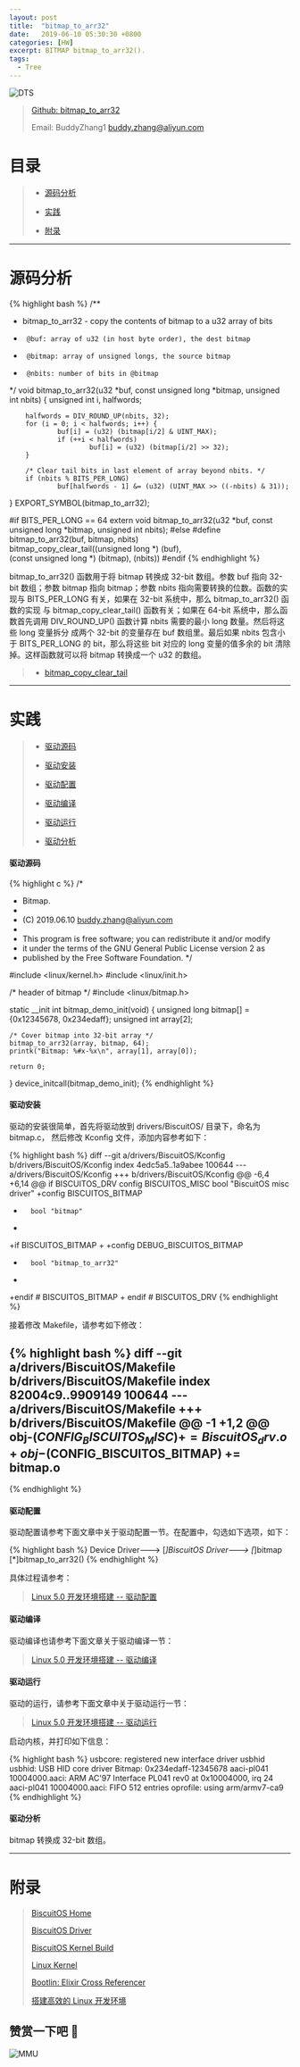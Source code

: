 ```yaml
---
layout: post
title:  "bitmap_to_arr32"
date:   2019-06-10 05:30:30 +0800
categories: [HW]
excerpt: BITMAP bitmap_to_arr32().
tags:
  - Tree
---
```


![DTS](/assets/PDB/BiscuitOS/kernel/IND00000B.jpg)

> [Github: bitmap_to_arr32](https://github.com/BiscuitOS/HardStack/tree/master/Algorithem/bitmap/API/bitmap_to_arr32)
>
> Email: BuddyZhang1 <buddy.zhang@aliyun.com>

# 目录

> - [源码分析](#源码分析)
>
> - [实践](#实践)
>
> - [附录](#附录)

-----------------------------------

# <span id="源码分析">源码分析</span>

{% highlight bash %}
/**
 * bitmap_to_arr32 - copy the contents of bitmap to a u32 array of bits
 *      @buf: array of u32 (in host byte order), the dest bitmap
 *      @bitmap: array of unsigned longs, the source bitmap
 *      @nbits: number of bits in @bitmap
 */
void bitmap_to_arr32(u32 *buf, const unsigned long *bitmap, unsigned int nbits)
{
        unsigned int i, halfwords;

        halfwords = DIV_ROUND_UP(nbits, 32);
        for (i = 0; i < halfwords; i++) {
                buf[i] = (u32) (bitmap[i/2] & UINT_MAX);
                if (++i < halfwords)
                        buf[i] = (u32) (bitmap[i/2] >> 32);
        }

        /* Clear tail bits in last element of array beyond nbits. */
        if (nbits % BITS_PER_LONG)
                buf[halfwords - 1] &= (u32) (UINT_MAX >> ((-nbits) & 31));
}
EXPORT_SYMBOL(bitmap_to_arr32);

#if BITS_PER_LONG == 64
extern void bitmap_to_arr32(u32 *buf, const unsigned long *bitmap,
                                                        unsigned int nbits);
#else
#define bitmap_to_arr32(buf, bitmap, nbits)                     \
        bitmap_copy_clear_tail((unsigned long *) (buf),         \
                        (const unsigned long *) (bitmap), (nbits))
#endif
{% endhighlight %}

bitmap_to_arr32() 函数用于将 bitmap 转换成 32-bit 数组。参数 buf 指向 32-bit
数组；参数 bitmap 指向 bitmap；参数 nbits 指向需要转换的位数。函数的实现与
BITS_PER_LONG 有关，如果在 32-bit 系统中，那么 bitmap_to_arr32() 函数的实现
与 bitmap_copy_clear_tail() 函数有关；如果在 64-bit 系统中，那么函数首先调用
DIV_ROUND_UP() 函数计算 nbits 需要的最小 long 数量。然后将这些 long 变量拆分
成两个 32-bit 的变量存在 buf 数组里。最后如果 nbits 包含小于 BITS_PER_LONG 的
bit，那么将这些 bit 对应的 long 变量的值多余的 bit 清除掉。这样函数就可以将 bitmap
转换成一个 u32 的数组。

> - [bitmap_copy_clear_tail](https://biscuitos.github.io/blog/BITMAP_bitmap_copy_clear_tail)

--------------------------------------------------

# <span id="实践">实践</span>

> - [驱动源码](#驱动源码)
>
> - [驱动安装](#驱动安装)
>
> - [驱动配置](#驱动配置)
>
> - [驱动编译](#驱动编译)
>
> - [驱动运行](#驱动运行)
>
> - [驱动分析](#驱动分析)

#### <span id="驱动源码">驱动源码</span>

{% highlight c %}
/*
 * Bitmap.
 *
 * (C) 2019.06.10 <buddy.zhang@aliyun.com>
 *
 * This program is free software; you can redistribute it and/or modify
 * it under the terms of the GNU General Public License version 2 as
 * published by the Free Software Foundation.
 */

#include <linux/kernel.h>
#include <linux/init.h>

/* header of bitmap */
#include <linux/bitmap.h>

static __init int bitmap_demo_init(void)
{
	unsigned long bitmap[] = {0x12345678, 0x234edaff};
	unsigned int array[2];

	/* Cover bitmap into 32-bit array */
	bitmap_to_arr32(array, bitmap, 64);
	printk("Bitmap: %#x-%x\n", array[1], array[0]);

	return 0;
}
device_initcall(bitmap_demo_init);
{% endhighlight %}

#### <span id="驱动安装">驱动安装</span>

驱动的安装很简单，首先将驱动放到 drivers/BiscuitOS/ 目录下，命名为 bitmap.c，
然后修改 Kconfig 文件，添加内容参考如下：

{% highlight bash %}
diff --git a/drivers/BiscuitOS/Kconfig b/drivers/BiscuitOS/Kconfig
index 4edc5a5..1a9abee 100644
--- a/drivers/BiscuitOS/Kconfig
+++ b/drivers/BiscuitOS/Kconfig
@@ -6,4 +6,14 @@ if BISCUITOS_DRV
config BISCUITOS_MISC
        bool "BiscuitOS misc driver"
+config BISCUITOS_BITMAP
+       bool "bitmap"
+
+if BISCUITOS_BITMAP
+
+config DEBUG_BISCUITOS_BITMAP
+       bool "bitmap_to_arr32"
+
+endif # BISCUITOS_BITMAP
+
endif # BISCUITOS_DRV
{% endhighlight %}

接着修改 Makefile，请参考如下修改：

{% highlight bash %}
diff --git a/drivers/BiscuitOS/Makefile b/drivers/BiscuitOS/Makefile
index 82004c9..9909149 100644
--- a/drivers/BiscuitOS/Makefile
+++ b/drivers/BiscuitOS/Makefile
@@ -1 +1,2 @@
obj-$(CONFIG_BISCUITOS_MISC)     += BiscuitOS_drv.o
+obj-$(CONFIG_BISCUITOS_BITMAP)     += bitmap.o
--
{% endhighlight %}

#### <span id="驱动配置">驱动配置</span>

驱动配置请参考下面文章中关于驱动配置一节。在配置中，勾选如下选项，如下：

{% highlight bash %}
Device Driver--->
    [*]BiscuitOS Driver--->
        [*]bitmap
            [*]bitmap_to_arr32()
{% endhighlight %}

具体过程请参考：

> [Linux 5.0 开发环境搭建 -- 驱动配置](https://biscuitos.github.io/blog/Linux-5.0-arm32-Usermanual/#%E9%A9%B1%E5%8A%A8%E9%85%8D%E7%BD%AE)

#### <span id="驱动编译">驱动编译</span>

驱动编译也请参考下面文章关于驱动编译一节：

> [Linux 5.0 开发环境搭建 -- 驱动编译](https://biscuitos.github.io/blog/Linux-5.0-arm32-Usermanual/#%E7%BC%96%E8%AF%91%E9%A9%B1%E5%8A%A8)

#### <span id="驱动运行">驱动运行</span>

驱动的运行，请参考下面文章中关于驱动运行一节：

> [Linux 5.0 开发环境搭建 -- 驱动运行](https://biscuitos.github.io/blog/Linux-5.0-arm32-Usermanual/#%E9%A9%B1%E5%8A%A8%E8%BF%90%E8%A1%8C)

启动内核，并打印如下信息：

{% highlight bash %}
usbcore: registered new interface driver usbhid
usbhid: USB HID core driver
Bitmap: 0x234edaff-12345678
aaci-pl041 10004000.aaci: ARM AC'97 Interface PL041 rev0 at 0x10004000, irq 24
aaci-pl041 10004000.aaci: FIFO 512 entries
oprofile: using arm/armv7-ca9
{% endhighlight %}

#### <span id="驱动分析">驱动分析</span>

bitmap 转换成 32-bit 数组。

-----------------------------------------------

# <span id="附录">附录</span>

> [BiscuitOS Home](https://biscuitos.github.io/)
>
> [BiscuitOS Driver](https://biscuitos.github.io/blog/BiscuitOS_Catalogue/)
>
> [BiscuitOS Kernel Build](https://biscuitos.github.io/blog/Kernel_Build/)
>
> [Linux Kernel](https://www.kernel.org/)
>
> [Bootlin: Elixir Cross Referencer](https://elixir.bootlin.com/linux/latest/source)
>
> [搭建高效的 Linux 开发环境](https://biscuitos.github.io/blog/Linux-debug-tools/)

## 赞赏一下吧 🙂

![MMU](/assets/PDB/BiscuitOS/kernel/HAB000036.jpg)
